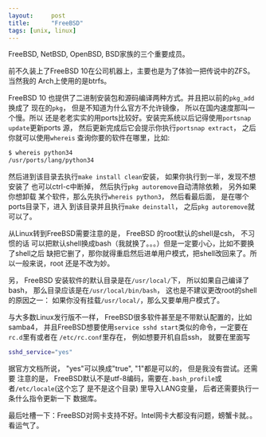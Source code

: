 ```yaml
---
layout:     post
title:      "FreeBSD"
tags: [unix, linux]
---
```


FreeBSD, NetBSD, OpenBSD, BSD家族的三个重要成员。

前不久装上了FreeBSD 10在公司机器上，主要也是为了体验一把传说中的ZFS。当然我的
Arch上使用的是btrfs。

FreeBSD 10 也提供了二进制安装包和源码编译两种方式。并且把以前的`pkg_add` 换成了
现在的`pkg`， 但是不知道为什么官方不允许镜像， 所以在国内速度那叫一个慢。所以
还是老老实实的用ports比较好。安装完系统以后记得使用`portsnap update`更新ports
源， 然后更新完成后它会提示你执行`portsnap extract`， 之后你就可以使用`whereis`
查询你要的软件在哪里，比如:

```bash
$ whereis python34
/usr/ports/lang/python34
```

然后进到该目录去执行`make install clean`安装， 如果你执行到一半，发现不想安装了
也可以ctrl-c中断掉， 然后执行`pkg autoremove`自动清除依赖， 另外如果你想卸载
某个软件，那么先执行`whereis python3`， 然后看最后面， 是在哪个ports目录下，进入
到该目录并且执行`make deinstall`， 之后`pkg autoremove`就可以了。

从Linux转到FreeBSD需要注意的是， FreeBSD 的root默认的shell是csh， 不习惯的话
可以把默认shell换成bash（我就换了。。。）但是一定要小心，比如不要换了shell之后
缺把它删了，那你就得重启然后进单用户模式，把shell改回来了。所以一般来说，root
还是不改为妙。

另， FreeBSD 安装软件的默认目录是在`/usr/local/`下， 所以如果自己编译了bash，
那么目录应该是在`/usr/local/bin/bash`， 这也是不建议更改root的shell的原因之一：
如果你没有挂载`/usr/local/`，那么又要单用户模式了。

与大多数Linux发行版不一样， FreeBSD很多软件甚至是不带默认配置的，比如samba4，
并且FreeBSD想要使用`service sshd start`类似的命令，一定要在`rc.d`里有或者在
`/etc/rc.conf`里存在， 例如想要开机自启ssh， 就要在里面写

```bash
sshd_service="yes"
```

据官方文档所说， "yes"可以换成"true", "1"都是可以的， 但是我没有尝试。还需要
注意的是， FreeBSD默认不是utf-8编码，需要在`.bash_profile`或者`/etc/locale`(这个忘了
		是不是这个目录) 里导入LANG变量， 后者还需要执行一条什么指令更新一下
数据库。

最后吐槽一下：FreeBSD对网卡支持不好。Intel网卡大都没有问题，螃蟹卡就。。看运气了。

